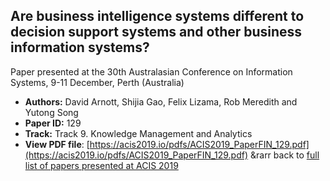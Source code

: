 ## Are business intelligence systems different to decision support systems and other business information systems?

Paper presented at the 30th Australasian Conference on Information Systems, 9-11 December, Perth (Australia)
- **Authors:** David Arnott, Shijia Gao, Felix Lizama, Rob Meredith and Yutong Song
- **Paper ID:** 129
- **Track:** Track 9. Knowledge Management and Analytics
- **View PDF file**: [https://acis2019.io/pdfs/ACIS2019_PaperFIN_129.pdf](https://acis2019.io/pdfs/ACIS2019_PaperFIN_129.pdf)
&rarr back to [full list of papers presented at ACIS 2019](https://acis2019.io/)